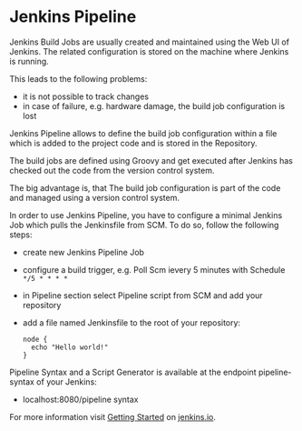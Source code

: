 Jenkins Pipeline
================
Jenkins Build Jobs are usually created and maintained using
the Web UI of Jenkins. 
The related configuration is stored on the machine where Jenkins is running.

This leads to the following problems:
- it is not possible to track changes
- in case of failure, e.g. hardware damage, the build job configuration is lost

Jenkins Pipeline allows to define the build job configuration within a file
which is added to the project code and is stored in the Repository.

The build jobs are defined using Groovy and get executed after Jenkins has checked out the code from the version control system.

The big advantage is, that The build job configuration is part of the code and managed using a version control system.

In order to use Jenkins Pipeline, you have to configure a minimal Jenkins Job which pulls the Jenkinsfile from SCM. 
To do so, follow the following steps:
- create new Jenkins Pipeline Job
- configure a build trigger, e.g. Poll Scm ievery 5 minutes with Schedule `*/5 * * * *`

- in Pipeline section select Pipeline script from SCM and add your repository
- add a file named Jenkinsfile to the root of your repository:
  ```
  node {
    echo "Hello world!"
  }
  ```

Pipeline Syntax and a Script Generator is available at the endpoint pipeline-syntax of your Jenkins:
- localhost:8080/pipeline syntax

For more information visit [Getting Started](https://jenkins.io/doc/book/pipeline/getting-started/) on [jenkins.io](https://jenkins.io).
